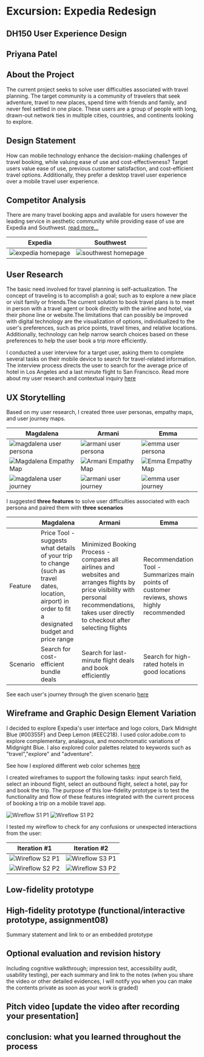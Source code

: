 # Excursion: Expedia Redesign 
## DH150 User Experience Design
## Priyana Patel 

## About the Project 
The current project seeks to solve user difficulties associated with travel planning. The target community is a community of travelers that seek adventure, travel to new places, spend time with friends and family, and never feel settled in one place. These users are a group of people with long, drawn-out network ties in multiple cities, countries, and continents looking to explore. 

## Design Statement
How can mobile technology enhance the decision-making challenges of travel booking, while valuing ease of use and cost-effectiveness? 
Target users value ease of use, previous customer satisfaction, and cost-efficient travel options. Additionally, they prefer a desktop travel user experience over a mobile travel user experience. 

## Competitor Analysis
There are many travel booking apps and available for users however the leading service in aesthetic community while providing ease of use are Expedia and Southwest. [read more...](https://priyanapatel57.github.io/DH150-UX/assignment01/)

|Expedia | Southwest|
|--------|--------|
|![expedia homepage](https://user-images.githubusercontent.com/59623155/75810085-bc7ebf00-5d3e-11ea-9b7b-8c70c0c889cc.png)|![southwest homepage](https://user-images.githubusercontent.com/59623155/75810137-d91af700-5d3e-11ea-9946-a95fb8aa41a0.png)|

## User Research 
The basic need involved for travel planning is self-actualization. The concept of traveling is to accomplish a goal; such as to explore a new place or visit family or friends.The current solution to book travel plans is to meet in person with a travel agent or book directly with the airline and hotel, via their phone line or website.The limitations that can possibly be improved with digital technology are the visualization of options, individualized to the user's preferences, such as price points, travel times, and relative locations. Additionally, technology can help narrow search choices based on these preferences to help the user book a trip more efficiently.

I conducted a user interview for a target user, asking them to complete several tasks on their mobile device to search for travel-related information. The interview process directs the user to search for the average price of hotel in Los Angeles and a last minute flight to San Francisco. Read more about my user research and contextual inquiry [here](https://priyanapatel57.github.io/DH150-UX/assignment04/)

## UX Storytelling 
Based on my user research, I created three user personas, empathy maps, and user journey maps. 

|Magdalena|Armani|Emma|
|-----|-----|-----|
|![magdalena user persona](https://user-images.githubusercontent.com/59623155/75808214-973c8180-5d3b-11ea-90f4-46c4d338cfd4.png)|![armani user persona](https://user-images.githubusercontent.com/59623155/76180211-97dd7980-617a-11ea-8a5f-b1b7b0d1fc28.png)|![emma user persona](https://user-images.githubusercontent.com/59623155/74213740-6d69d080-4c4f-11ea-8d09-52d211145a5d.png)|
![Magdalena Empathy Map](https://user-images.githubusercontent.com/59623155/74216021-eec56100-4c57-11ea-9db3-b3c7857e6256.png)|![Armani Empathy Map](https://user-images.githubusercontent.com/59623155/74216341-f1748600-4c58-11ea-894a-09b28438878f.png)|![Emma Empathy Map](https://user-images.githubusercontent.com/59623155/76180869-7ed5c800-617c-11ea-8772-a9831a10322e.png)|
|![magdalena user journey](https://user-images.githubusercontent.com/59623155/76182719-29e98000-6183-11ea-986b-b17ed6884f71.png)|![armani user journey](https://user-images.githubusercontent.com/59623155/76182783-71700c00-6183-11ea-921a-dd86b3e4367a.png)|![emma user journey](https://user-images.githubusercontent.com/59623155/76182878-b5fba780-6183-11ea-82f8-a93fec4c7397.png)|

I suggested **three features** to solve user difficulties associated with each persona and paired them with **three scenarios**

||Magdalena|Armani|Emma|
|-----|-----|-----|-----|
|Feature|Price Tool - suggests what details of your trip to change (such as travel dates, location, airport) in order to fit a designated budget and price range|Minimized Booking Process - compares all airlines and websites and arranges flights by price visibility with personal recommendations, takes user directly to checkout after selecting flights|Recommendation Tool - Summarizes main points of customer reviews, shows highly recommended|
|Scenario|Search for cost-efficient bundle deals|Search for last-minute flight deals and book efficiently|Search for high-rated hotels in good locations|

See each user's journey through the given scenario [here](https://priyanapatel57.github.io/DH150-UX/assignment05/)

## Wireframe and Graphic Design Element Variation 

I decided to explore Expedia's user interface and logo colors, Dark Midnight Blue (#00355F) and Deep Lemon (#EEC218). I used color.adobe.com to explore complementary, analagous, and monochromatic variations of Midgnight Blue. I also explored color palettes related to keywords such as "travel","explore" and "adventure". 

See how I explored different web color schemes [here](https://priyanapatel57.github.io/DH150-UX/assignment07/)

I created wireframes to support the following tasks: input search field, select an inbound flight, select an outbound flight, select a hotel, pay for and book the trip. The purpose of this low-fidelity prototype is to test the functionality and flow of these features integrated with the current process of booking a trip on a mobile travel app.

![Wireflow S1 P1](https://user-images.githubusercontent.com/59623155/76183812-f872b380-6186-11ea-8d77-3a9f763a1500.jpg)
![Wireflow S1 P2](https://user-images.githubusercontent.com/59623155/76183910-3d96e580-6187-11ea-8606-9efdb84448a7.jpg)

I tested my wireflow to check for any confusions or unexpected interactions from the user:

|Iteration #1|Iteration #2|
|-------|-------|
|![Wireflow S2 P1](https://user-images.githubusercontent.com/59623155/76183954-6323ef00-6187-11ea-87ed-f52c32b066ff.jpg)|![Wireflow S3 P1](https://user-images.githubusercontent.com/59623155/76184026-98304180-6187-11ea-9a72-d27bc541a92d.jpg)|
![Wireflow S2 P2](https://user-images.githubusercontent.com/59623155/76184008-89e22580-6187-11ea-8dec-af1ebf0514b7.jpg)|![Wireflow S3 P2](https://user-images.githubusercontent.com/59623155/76184079-c6ae1c80-6187-11ea-9301-36714a05b979.jpg)|

## Low-fidelity prototype 


## High-fidelity prototype (functional/interactive prototype, assignment08)
Summary statement and link to or an embedded prototype

## Optional evaluation and revision history 
Including cognitive walkthrough; impression test, accessibility audit, usability testing), per each summary and link to the notes (when you share the video or other detailed evidences, I will notify you when you can make the contents private as soon as your work is graded)

## Pitch video [update the video after recording your presentation]

## conclusion: what you learned throughout the process
